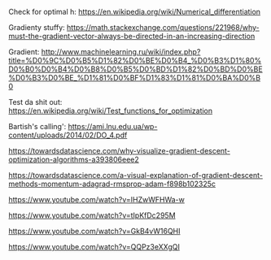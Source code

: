 Check for optimal h:
https://en.wikipedia.org/wiki/Numerical_differentiation

Gradienty stuffy:
https://math.stackexchange.com/questions/221968/why-must-the-gradient-vector-always-be-directed-in-an-increasing-direction


Gradient:
http://www.machinelearning.ru/wiki/index.php?title=%D0%9C%D0%B5%D1%82%D0%BE%D0%B4_%D0%B3%D1%80%D0%B0%D0%B4%D0%B8%D0%B5%D0%BD%D1%82%D0%BD%D0%BE%D0%B3%D0%BE_%D1%81%D0%BF%D1%83%D1%81%D0%BA%D0%B0

Test da shit out:
https://en.wikipedia.org/wiki/Test_functions_for_optimization

Bartish's calling':
https://ami.lnu.edu.ua/wp-content/uploads/2014/02/DO_4.pdf


https://towardsdatascience.com/why-visualize-gradient-descent-optimization-algorithms-a393806eee2

https://towardsdatascience.com/a-visual-explanation-of-gradient-descent-methods-momentum-adagrad-rmsprop-adam-f898b102325c


https://www.youtube.com/watch?v=IHZwWFHWa-w

https://www.youtube.com/watch?v=tIpKfDc295M

https://www.youtube.com/watch?v=GkB4vW16QHI

https://www.youtube.com/watch?v=QQPz3eXXgQI




